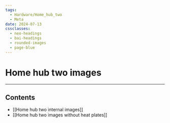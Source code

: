 ```yaml
---
tags:
  - Hardware/Home_hub_two
  - Meta
date: 2024-07-13
cssclasses:
  - neo-headings
  - bai-headings
  - rounded-images
  - page-blue
---
```

# Home hub two images
***
## Contents
- [[Home hub two internal images]]
- [[Home hub two images without heat plates]]